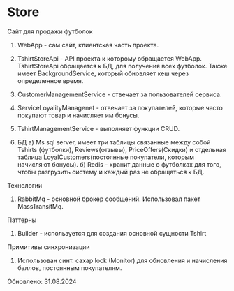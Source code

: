 # Store

Сайт для продажи футболок
1. WebApp - сам сайт, клиентская часть проекта.

2. TshirtStoreApi - API проекта к которому обращается WebApp.
   TshirtStoreApi обращается к БД, для получения всех футболок.
   Также имеет BackgroundService, который обновляет кеш через
   определенное время.

3. CustomerManagementService - отвечает за пользователей сервиса. 

4. ServiceLoyalityManagenet - отвечает за покупателей, которые  часто покупают товар и начисляет им бонусы.

5. TshirtManagementService - выполняет функции CRUD.

6. БД
    а) Ms sql server, имеет три таблицы связанные между собой Tshirts (футболки), Reviews(отзывы), PriceOffers(Скидки) и отдельная таблица LoyalCustomers(постоянные покупатели, которым начисляют бонусы). 
    б) Redis - хранит данные о футболках для того, чтобы разгрузить систему и каждый раз не обращаться к БД.

Технологии
1. RabbitMq - основной брокер сообщений. Использовал пакет MassTransitMq.

Паттерны
1. Builder - используется для создания основной сущности Tshirt

Примитивы синхронизации
1. Использован синт. сахар lock (Monitor) для обновления и начисления баллов, постоянным покупателям.

Обновлено: 31.08.2024

